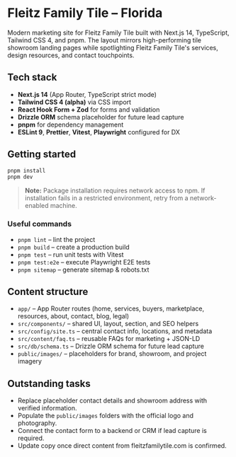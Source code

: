 # Fleitz Family Tile – Florida

Modern marketing site for Fleitz Family Tile built with Next.js 14, TypeScript, Tailwind CSS 4, and pnpm. The layout mirrors high-performing tile showroom landing pages while spotlighting Fleitz Family Tile's services, design resources, and contact touchpoints.

## Tech stack

- **Next.js 14** (App Router, TypeScript strict mode)
- **Tailwind CSS 4 (alpha)** via CSS import
- **React Hook Form + Zod** for forms and validation
- **Drizzle ORM** schema placeholder for future lead capture
- **pnpm** for dependency management
- **ESLint 9**, **Prettier**, **Vitest**, **Playwright** configured for DX

## Getting started

```bash
pnpm install
pnpm dev
```

> **Note:** Package installation requires network access to npm. If installation fails in a restricted environment, retry from a network-enabled machine.

### Useful commands

- `pnpm lint` – lint the project
- `pnpm build` – create a production build
- `pnpm test` – run unit tests with Vitest
- `pnpm test:e2e` – execute Playwright E2E tests
- `pnpm sitemap` – generate sitemap & robots.txt

## Content structure

- `app/` – App Router routes (home, services, buyers, marketplace, resources, about, contact, blog, legal)
- `src/components/` – shared UI, layout, section, and SEO helpers
- `src/config/site.ts` – central contact info, locations, and metadata
- `src/content/faq.ts` – reusable FAQs for marketing + JSON-LD
- `src/db/schema.ts` – Drizzle ORM schema for future lead capture
- `public/images/` – placeholders for brand, showroom, and project imagery

## Outstanding tasks

- Replace placeholder contact details and showroom address with verified information.
- Populate the `public/images` folders with the official logo and photography.
- Connect the contact form to a backend or CRM if lead capture is required.
- Update copy once direct content from fleitzfamilytile.com is confirmed.
